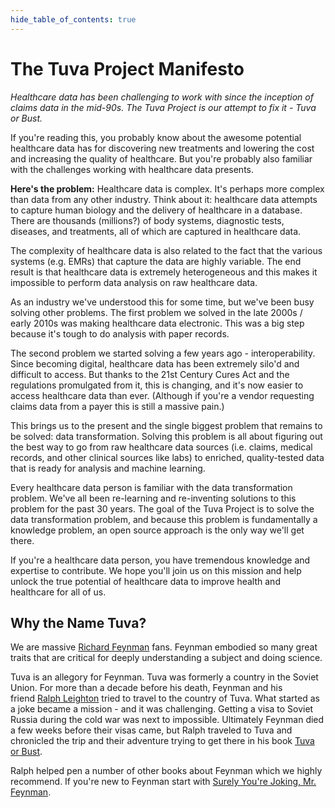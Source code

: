 ```yaml
---
hide_table_of_contents: true
---
```



# The Tuva Project Manifesto


_Healthcare data has been challenging to work with since the inception of claims data in the mid-90s. The Tuva Project is our attempt to fix it - Tuva or Bust._

If you're reading this, you probably know about the awesome potential healthcare data has for discovering new treatments and lowering the cost and increasing the quality of healthcare.  But you're probably also familiar with the challenges working with healthcare data presents.

**Here's the problem:** Healthcare data is complex.  It's perhaps more complex than data from any other industry. Think about it: healthcare data attempts to capture human biology and the delivery of healthcare in a database. There are thousands (millions?) of body systems, diagnostic tests, diseases, and treatments, all of which are captured in healthcare data.

The complexity of healthcare data is also related to the fact that the various systems (e.g. EMRs) that capture the data are highly variable.  The end result is that healthcare data is extremely heterogeneous and this makes it impossible to perform data analysis on raw healthcare data.

As an industry we've understood this for some time, but we've been busy solving other problems.  The first problem we solved in the late 2000s / early 2010s was making healthcare data electronic.  This was a big step because it's tough to do analysis with paper records.

The second problem we started solving a few years ago - interoperability.  Since becoming digital, healthcare data has been extremely silo'd and difficult to access.  But thanks to the 21st Century Cures Act and the regulations promulgated from it, this is changing, and it's now easier to access healthcare data than ever.  (Although if you're a vendor requesting claims data from a payer this is still a massive pain.)

This brings us to the present and the single biggest problem that remains to be solved: data transformation.  Solving this problem is all about figuring out the best way to go from raw healthcare data sources (i.e. claims, medical records, and other clinical sources like labs) to enriched, quality-tested data that is ready for analysis and machine learning.

Every healthcare data person is familiar with the data transformation problem.  We've all been re-learning and re-inventing solutions to this problem for the past 30 years.  The goal of the Tuva Project is to solve the data transformation problem, and because this problem is fundamentally a knowledge problem, an open source approach is the only way we'll get there.

If you're a healthcare data person, you have tremendous knowledge and expertise to contribute.  We hope you'll join us on this mission and help unlock the true potential of healthcare data to improve health and healthcare for all of us.

## Why the Name Tuva?

We are massive [Richard Feynman](https://en.wikipedia.org/wiki/Richard_Feynman) fans.  Feynman embodied so many great traits that are critical for deeply understanding a subject and doing science.

Tuva is an allegory for Feynman.  Tuva was formerly a country in the Soviet Union. For more than a decade before his death, Feynman and his friend [Ralph Leighton](https://en.wikipedia.org/wiki/Ralph_Leighton) tried to travel to the country of Tuva.  What started as a joke became a mission - and it was challenging.  Getting a visa to Soviet Russia during the cold war was next to impossible. Ultimately Feynman died a few weeks before their visas came, but Ralph traveled to Tuva and chronicled the trip and their adventure trying to get there in his book [Tuva or Bust](https://www.amazon.com/Tuva-Bust-Richard-Feynmans-Journey/dp/0393320693).

Ralph helped pen a number of other books about Feynman which we highly recommend.  If you're new to Feynman start with [Surely You're Joking, Mr. Feynman](https://www.amazon.com/Surely-Feynman-Adventures-Curious-Character/dp/0393316041).
